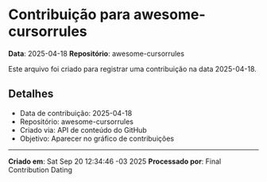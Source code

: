 # Contribuição para awesome-cursorrules

**Data**: 2025-04-18
**Repositório**: awesome-cursorrules

Este arquivo foi criado para registrar uma contribuição na data 2025-04-18.

## Detalhes

- Data de contribuição: 2025-04-18
- Repositório: awesome-cursorrules
- Criado via: API de conteúdo do GitHub
- Objetivo: Aparecer no gráfico de contribuições

---

**Criado em**: Sat Sep 20 12:34:46 -03 2025
**Processado por**: Final Contribution Dating
